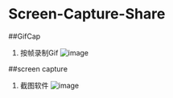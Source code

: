 # Screen-Capture-Share

##GifCap
1. 按帧录制Gif
![image](https://user-images.githubusercontent.com/94681239/142982899-14f80ea6-1f5b-402b-a4e3-2d43620ec6f5.png)


##screen capture
1. 截图软件
![image](https://user-images.githubusercontent.com/94681239/142982983-f0569b25-d0d7-4889-9a2e-1fabd9d2df0f.png)

